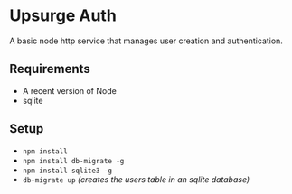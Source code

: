 # Upsurge Auth

A basic node http service that manages user creation and authentication.

## Requirements

* A recent version of Node
* sqlite

## Setup

* `npm install`
* `npm install db-migrate -g`
* `npm install sqlite3 -g`
* `db-migrate up` _(creates the users table in an sqlite database)_
